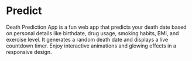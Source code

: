 # Predict
Death Prediction App is a fun web app that predicts your death date based on personal details like birthdate, drug usage, smoking habits, BMI, and exercise level. It generates a random death date and displays a live countdown timer. Enjoy interactive animations and glowing effects in a responsive design.
